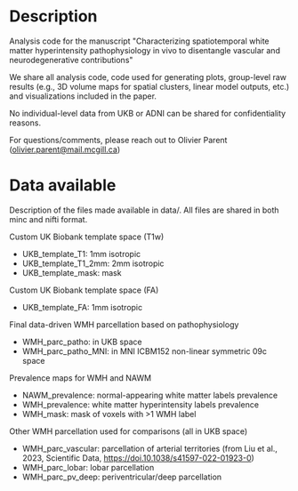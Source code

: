 # Description

Analysis code for the manuscript "Characterizing spatiotemporal white matter hyperintensity pathophysiology in vivo to disentangle vascular and neurodegenerative contributions"

We share all analysis code, code used for generating plots, group-level raw results (e.g., 3D volume maps for spatial clusters, linear model outputs, etc.) and visualizations included in the paper.

No individual-level data from UKB or ADNI can be shared for confidentiality reasons.

For questions/comments, please reach out to Olivier Parent (olivier.parent@mail.mcgill.ca)

# Data available

Description of the files made available in data/. All files are shared in both minc and nifti format.

Custom UK Biobank template space (T1w)
- UKB_template_T1: 1mm isotropic
- UKB_template_T1_2mm: 2mm isotropic
- UKB_template_mask: mask

Custom UK Biobank template space (FA)
- UKB_template_FA: 1mm isotropic

Final data-driven WMH parcellation based on pathophysiology
- WMH_parc_patho: in UKB space
- WMH_parc_patho_MNI: in MNI ICBM152 non-linear symmetric 09c space

Prevalence maps for WMH and NAWM
- NAWM_prevalence: normal-appearing white matter labels prevalence
- WMH_prevalence: white matter hyperintensity labels prevalence
- WMH_mask: mask of voxels with >1 WMH label

Other WMH parcellation used for comparisons (all in UKB space)
- WMH_parc_vascular: parcellation of arterial territories (from Liu et al., 2023, Scientific Data, https://doi.10.1038/s41597-022-01923-0)
- WMH_parc_lobar: lobar parcellation
- WMH_parc_pv_deep: periventricular/deep parcellation

